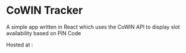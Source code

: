 # CoWIN Tracker

A simple app written in React which uses the CoWIN API to display slot availability based on PIN Code

Hosted at : 